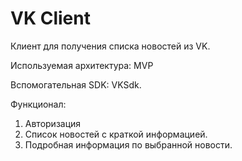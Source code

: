 # VK Client

Клиент для получения списка новостей из VK.

Используемая архитектура: MVP

Вспомогательная SDK: VKSdk.

Функционал:
 1. Авторизация
 2. Список новостей с краткой информацией.
 3. Подробная информация по выбранной новости.
